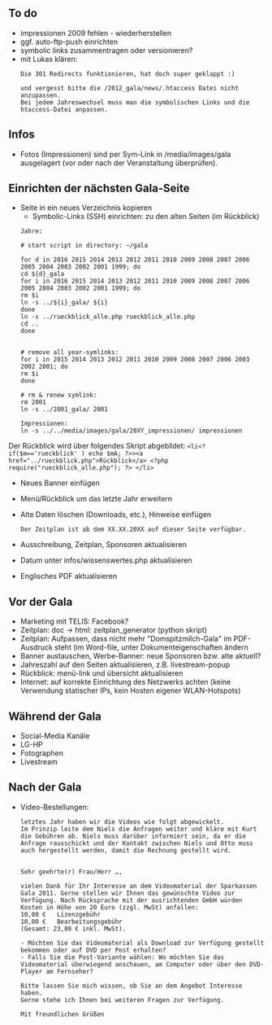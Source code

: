## To do
* impressionen 2009 fehlen - wiederherstellen
* ggf. auto-ftp-push einrichten
* symbolic links zusammentragen oder versionieren?
* mit Lukas klären:
	```
	Die 301 Redirects funktionieren, hat doch super geklappt :)

	und vergesst bitte die /2012_gala/news/.htaccess Datei nicht anzupassen.
	Bei jedem Jahreswechsel muss man die symbolischen Links und die htaccess-Datei anpassen.
	```


## Infos
* Fotos (Impressionen) sind per Sym-Link in /media/images/gala ausgelagert (vor oder nach der Veranstaltung überprüfen).

## Einrichten der nächsten Gala-Seite
* Seite in ein neues Verzeichnis kopieren
	* Symbolic-Links (SSH) einrichten: zu den alten Seiten (im Rückblick)
	```
	Jahre:

	# start script in directory: ~/gala

	for d in 2016 2015 2014 2013 2012 2011 2010 2009 2008 2007 2006 2005 2004 2003 2002 2001 1999; do
	cd ${d}_gala
	for i in 2016 2015 2014 2013 2012 2011 2010 2009 2008 2007 2006 2005 2004 2003 2002 2001 1999; do
	rm $i
	ln -s ../${i}_gala/ ${i}
	done
	ln -s ../rueckblick_alle.php rueckblick_alle.php
	cd ..
	done


	# remove all year-symlinks:
	for i in 2015 2014 2013 2012 2011 2010 2009 2008 2007 2006 2003 2002 2001; do
	rm $i
	done

	# rm & renew symlink:
	rm 2001
	ln -s ../2001_gala/ 2001

	Impressionen:
	ln -s ../../media/images/gala/20XY_impressionen/ impressionen
	```

Der Rückblick wird über folgendes Skript abgebildet:
	```
	<li<? if($m=='rueckblick' ) echo $mA; ?>><a href="../rueckblick.php">Rückblick</a>
		<?php require("rueckblick_alle.php"); ?>
			</li>
		```
* Neues Banner einfügen
* Menü/Rückblick um das letzte Jahr erweitern
* Alte Daten löschen (Downloads, etc.), Hinweise einfügen

	```
	Der Zeitplan ist ab dem XX.XX.20XX auf dieser Seite verfügbar.
	```
* Ausschreibung, Zeitplan, Sponsoren aktualisieren
* Datum unter infos/wissenswertes.php aktualisieren
* Englisches PDF aktualisieren

## Vor der Gala
* Marketing mit TELIS: Facebook?
* Zeitplan: doc -> html: zeitplan_generator (python skript)
* Zeitplan: Aufpassen, dass nicht mehr "Domspitzmilch-Gala" im PDF-Ausdruck steht (im Word-file, unter Dokumenteigenschaften ändern
* Banner austauschen, Werbe-Banner: neue Sponsoren bzw. alte aktuell?
* Jahreszahl auf den Seiten aktualisieren, z.B. livestream-popup
* Rückblick: menü-link und übersicht aktualisieren
* Internet: auf korrekte Einrichtung des Netzwerks achten (keine Verwendung statischer IPs, kein Hosten eigener WLAN-Hotspots)

## Während der Gala
* Social-Media Kanäle
* LG-HP
* Fotographen
* Livestream

## Nach der Gala
* Video-Bestellungen:
	```
	letztes Jahr haben wir die Videos wie folgt abgewickelt.
	Im Prinzip leite dem Niels die Anfragen weiter und kläre mit Kurt die Gebühren ab. Niels muss darüber informiert sein, da er die Anfrage rausschickt und der Kontakt zwischen Niels und Otto muss auch hergestellt werden, damit die Rechnung gestellt wird.


	Sehr geehrte(r) Frau/Herr …,

	vielen Dank für Ihr Interesse an dem Videomaterial der Sparkassen Gala 2011. Gerne stellen wir Ihnen das gewünschte Video zur Verfügung. Nach Rücksprache mit der ausrichtenden GmbH würden Kosten in Höhe von 20 Euro (zzgl. MwSt) anfallen:
	10,00 €   Lizenzgebühr
	10,00 €   Bearbeitungsgebühr
	(Gesamt: 23,80 € inkl. MwSt).

	- Möchten Sie das Videomaterial als Download zur Verfügung gestellt bekommen oder auf DVD per Post erhalten?
	- Falls Sie die Post-Variante wählen: Wo möchten Sie das Videomaterial überwiegend anschauen, am Computer oder über den DVD-Player am Fernseher?

	Bitte lassen Sie mich wissen, ob Sie an dem Angebot Interesse haben.
	Gerne stehe ich Ihnen bei weiteren Fragen zur Verfügung.

	Mit freundlichen Grüßen
	```
